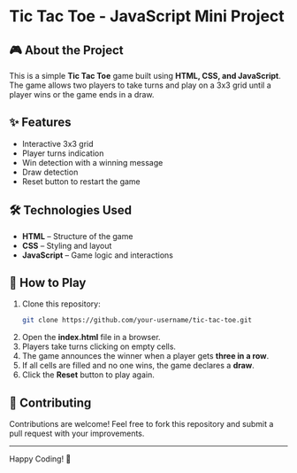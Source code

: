 # Tic Tac Toe - JavaScript Mini Project

## 🎮 About the Project
This is a simple **Tic Tac Toe** game built using **HTML, CSS, and JavaScript**. The game allows two players to take turns and play on a 3x3 grid until a player wins or the game ends in a draw.

## ✨ Features
- Interactive 3x3 grid
- Player turns indication
- Win detection with a winning message
- Draw detection
- Reset button to restart the game

## 🛠️ Technologies Used
- **HTML** – Structure of the game
- **CSS** – Styling and layout
- **JavaScript** – Game logic and interactions

## 📌 How to Play
1. Clone this repository:
   ```sh
   git clone https://github.com/your-username/tic-tac-toe.git
   ```
2. Open the **index.html** file in a browser.
3. Players take turns clicking on empty cells.
4. The game announces the winner when a player gets **three in a row**.
5. If all cells are filled and no one wins, the game declares a **draw**.
6. Click the **Reset** button to play again.

## 🤝 Contributing
Contributions are welcome! Feel free to fork this repository and submit a pull request with your improvements.

---
Happy Coding! 🎉

